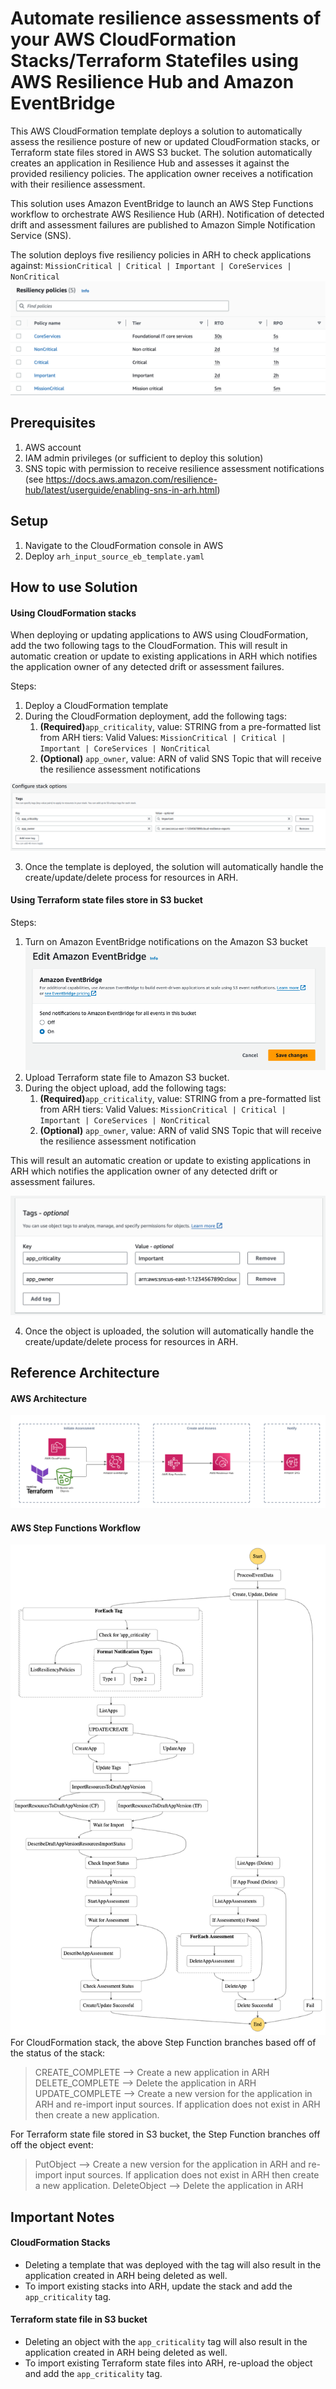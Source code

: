 # Automate resilience assessments of your AWS CloudFormation Stacks/Terraform Statefiles using AWS Resilience Hub and Amazon EventBridge
This AWS CloudFormation template deploys a solution to automatically assess the resilience posture of new or updated CloudFormation stacks, or Terraform state files stored in AWS S3 bucket. The solution automatically creates an application in Resilience Hub and assesses it against the provided resiliency policies. The application owner receives a notification with their resilience assessment. 

This solution uses Amazon EventBridge to launch an AWS Step Functions workflow to orchestrate AWS Resilience Hub (ARH). Notification of detected drift and assessment failures are published to Amazon Simple Notification Service (SNS).

The solution deploys five resiliency policies in ARH to check applications against: `MissionCritical | Critical | Important | CoreServices | NonCritical` 
![Resiliency Policies](res-policies.png)

## Prerequisites
1. AWS account
2. IAM admin privileges (or sufficient to deploy this solution)
3. SNS topic with permission to receive resilience assessment notifications (see https://docs.aws.amazon.com/resilience-hub/latest/userguide/enabling-sns-in-arh.html)

## Setup
1. Navigate to the CloudFormation console in AWS
2. Deploy `arh_input_source_eb_template.yaml`

## How to use Solution
#### Using CloudFormation stacks
When deploying or updating applications to AWS using CloudFormation, add the two following tags to the CloudFormation. This will result in automatic creation or update to existing applications in ARH which notifies the application owner of any detected drift or assessment failures.

Steps:
1. Deploy a CloudFormation template
2. During the CloudFormation deployment, add the following tags: 
    1. **(Required)**`app_criticality`, value: STRING from a pre-formatted list from ARH tiers: Valid Values: `MissionCritical | Critical | Important | CoreServices | NonCritical`
    2. **(Optional)** `app_owner`, value: ARN of valid SNS Topic that will receive the resilience assessment notifications
   
![Add Tags Image](add-tag.png)

3. Once the template is deployed, the solution will automatically handle the create/update/delete process for resources in ARH.

#### Using Terraform state files store in S3 bucket
Steps:
1. Turn on Amazon EventBridge notifications on the Amazon S3 bucket
![Enable EventBridge Notifications Image](eventbridge-on.png)
2. Upload Terraform state file to Amazon S3 bucket.
3. During the object upload, add the following tags: 
    1. **(Required)**`app_criticality`, value: STRING from a pre-formatted list from ARH tiers: Valid Values: `MissionCritical | Critical | Important | CoreServices | NonCritical`
    2. **(Optional)** `app_owner`, value: ARN of valid SNS Topic that will receive the resilience assessment notification

This will result an automatic creation or update to existing applications in ARH which notifies the application owner of any detected drift or assessment failures.
   
![Add Tags To S3 Image](add-tags-s3.png)

4. Once the object is uploaded, the solution will automatically handle the create/update/delete process for resources in ARH.

## Reference Architecture
#### AWS Architecture
![Architecture Image](architecture.png)
#### AWS Step Functions Workflow
![Step Functions Workflow](step-functions-workflow-with-tf.png)
For CloudFormation stack, the above Step Function branches based off of the status of the stack:
>CREATE_COMPLETE --> Create a new application in ARH
>DELETE_COMPLETE --> Delete the application in ARH
>UPDATE_COMPLETE --> Create a new version for the application in ARH and re-import input sources. If application does not exist in ARH then create a new application.

For Terraform state file stored in S3 bucket, the Step Function branches off off the object event:
> PutObject --> Create a new version for the application in ARH and re-import input sources. If application does not exist in ARH then create a new application.
> DeleteObject --> Delete the application in ARH


## Important Notes
#### CloudFormation Stacks
- Deleting a template that was deployed with the tag will also result in the application created in ARH being deleted as well.
- To import existing stacks into ARH, update the stack and add the `app_criticality` tag.
#### Terraform state file in S3 bucket
- Deleting an object with the `app_criticality` tag will also result in the application created in ARH being deleted as well.
- To import existing Terraform state files into ARH, re-upload the object and add the `app_criticality` tag.
